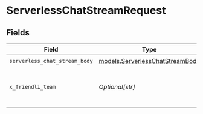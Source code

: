 # ServerlessChatStreamRequest


## Fields

| Field                                                                    | Type                                                                     | Required                                                                 | Description                                                              |
| ------------------------------------------------------------------------ | ------------------------------------------------------------------------ | ------------------------------------------------------------------------ | ------------------------------------------------------------------------ |
| `serverless_chat_stream_body`                                            | [models.ServerlessChatStreamBody](../models/serverlesschatstreambody.md) | :heavy_check_mark:                                                       | N/A                                                                      |
| `x_friendli_team`                                                        | *Optional[str]*                                                          | :heavy_minus_sign:                                                       | ID of team to run requests as (optional parameter).                      |